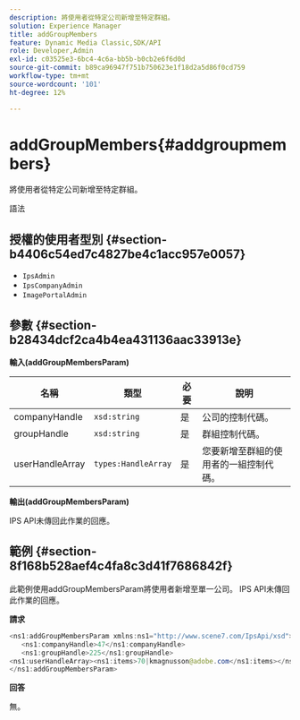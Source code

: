```yaml
---
description: 將使用者從特定公司新增至特定群組。
solution: Experience Manager
title: addGroupMembers
feature: Dynamic Media Classic,SDK/API
role: Developer,Admin
exl-id: c03525e3-6bc4-4c6a-bb5b-b0cb2e6f6d0d
source-git-commit: b89ca96947f751b750623e1f18d2a5d86f0cd759
workflow-type: tm+mt
source-wordcount: '101'
ht-degree: 12%

---
```


# addGroupMembers{#addgroupmembers}

將使用者從特定公司新增至特定群組。

語法

## 授權的使用者型別 {#section-b4406c54ed7c4827be4c1acc957e0057}

* `IpsAdmin`
* `IpsCompanyAdmin`
* `ImagePortalAdmin`

## 參數 {#section-b28434dcf2ca4b4ea431136aac33913e}

**輸入(addGroupMembersParam)**

| 名稱 | 類型 | 必要 | 說明 |
|---|---|---|---|
| companyHandle | `xsd:string` | 是 | 公司的控制代碼。 |
| groupHandle | `xsd:string` | 是 | 群組控制代碼。 |
| userHandleArray | `types:HandleArray` | 是 | 您要新增至群組的使用者的一組控制代碼。 |

**輸出(addGroupMembersParam)**

IPS API未傳回此作業的回應。

## 範例 {#section-8f168b528aef4c4fa8c3d41f7686842f}

此範例使用addGroupMembersParam將使用者新增至單一公司。 IPS API未傳回此作業的回應。

**請求**

```java {.line-numbers}
<ns1:addGroupMembersParam xmlns:ns1="http://www.scene7.com/IpsApi/xsd">
   <ns1:companyHandle>47</ns1:companyHandle>
   <ns1:groupHandle>225</ns1:groupHandle>
<ns1:userHandleArray><ns1:items>70|kmagnusson@adobe.com</ns1:items></ns1:userHandleArray>
</ns1:addGroupMembersParam>
```

**回答**

無。

